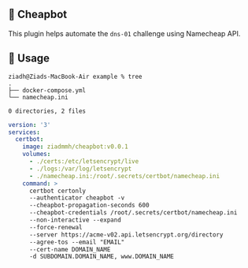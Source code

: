 🤖 Cheapbot
-----------
This plugin helps automate the `dns-01` challenge using Namecheap API.


🔧 Usage
--------
```console
ziadh@Ziads-MacBook-Air example % tree
.
├── docker-compose.yml
└── namecheap.ini

0 directories, 2 files
```

```yml
version: '3'
services:
  certbot:
    image: ziadmmh/cheapbot:v0.0.1
    volumes:
      - ./certs:/etc/letsencrypt/live
      - ./logs:/var/log/letsencrypt
      - ./namecheap.ini:/root/.secrets/certbot/namecheap.ini
    command: >
      certbot certonly
      --authenticator cheapbot -v
      --cheapbot-propagation-seconds 600
      --cheapbot-credentials /root/.secrets/certbot/namecheap.ini
      --non-interactive --expand
      --force-renewal
      --server https://acme-v02.api.letsencrypt.org/directory
      --agree-tos --email "EMAIL"
      --cert-name DOMAIN_NAME
      -d SUBDOMAIN.DOMAIN_NAME, www.DOMAIN_NAME
```
